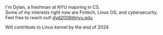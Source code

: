 I'm Dylan, a freshman at NYU majoring in CS. <br/> Some of my interests right now are Fintech, Linux OS, and cybersecurity. <br> 
Feel free to reach out! dyd2008@nyu.edu

Will contribute to Linux kernel by the end of 2024

